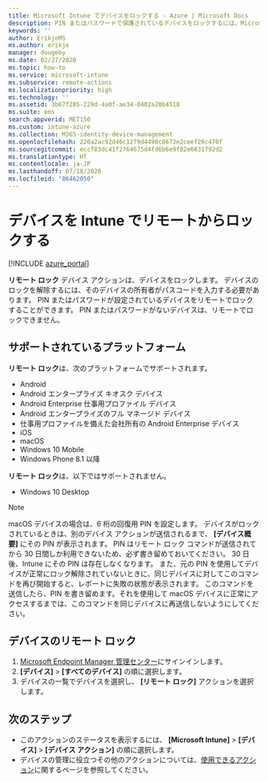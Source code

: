 ```yaml
---
title: Microsoft Intune でデバイスをロックする - Azure | Microsoft Docs
description: PIN またはパスワードで保護されているデバイスをロックするには、Microsoft Intune のリモート ロック アクションを使用します。
keywords: ''
author: ErikjeMS
ms.author: erikje
manager: dougeby
ms.date: 02/27/2020
ms.topic: how-to
ms.service: microsoft-intune
ms.subservice: remote-actions
ms.localizationpriority: high
ms.technology: ''
ms.assetid: 3b67f285-229d-4a0f-ae34-0402a20b4518
ms.suite: ems
search.appverid: MET150
ms.custom: intune-azure
ms.collection: M365-identity-device-management
ms.openlocfilehash: 220a2ac92d46c1279d4498c8673e2ceef28c470f
ms.sourcegitcommit: eccf83dc41f2764675d4fd6b6e9f02e6631792d2
ms.translationtype: HT
ms.contentlocale: ja-JP
ms.lasthandoff: 07/18/2020
ms.locfileid: "86462050"
---
```

# <a name="remotely-lock-devices-with-intune"></a>デバイスを Intune でリモートからロックする

[!INCLUDE [azure_portal](../includes/azure_portal.md)]

**リモート ロック** デバイス アクションは、デバイスをロックします。 デバイスのロックを解除するには、そのデバイスの所有者がパスコードを入力する必要があります。 PIN またはパスワードが設定されているデバイスをリモートでロックすることができます。 PIN またはパスワードがないデバイスは、リモートでロックできません。

## <a name="supported-platforms"></a>サポートされているプラットフォーム

**リモート ロック**は、次のプラットフォームでサポートされます。

- Android
- Android エンタープライズ キオスク デバイス
- Android Enterprise 仕事用プロファイル デバイス
- Android エンタープライズのフル マネージド デバイス
- 仕事用プロファイルを備えた会社所有の Android Enterprise デバイス
- iOS
- macOS
- Windows 10 Mobile
- Windows Phone 8.1 以降

**リモート ロック**は、以下ではサポートされません。
- Windows 10 Desktop

> [!NOTE]
> macOS デバイスの場合は、6 桁の回復用 PIN を設定します。 デバイスがロックされているときは、別のデバイス アクションが送信されるまで、 **[デバイス概要]** にその PIN が表示されます。 PIN はリモート ロック コマンドが送信されてから 30 日間しか利用できないため、必ず書き留めておいてください。 30 日後、Intune にその PIN は存在しなくなります。 また、元の PIN を使用してデバイスが正常にロック解除されていないときに、同じデバイスに対してこのコマンドを再び開始すると、レポートに失敗の状態が表示されます。 このコマンドを送信したら、PIN を書き留めます。それを使用して macOS デバイスに正常にアクセスするまでは、このコマンドを同じデバイスに再送信しないようにしてください。


## <a name="remote-lock-a-device"></a>デバイスのリモート ロック

1. [Microsoft Endpoint Manager 管理センター](https://go.microsoft.com/fwlink/?linkid=2109431)にサインインします。
3. **[デバイス]**  >  **[すべてのデバイス]** の順に選択します。
4. デバイスの一覧でデバイスを選択し、 **[リモート ロック]** アクションを選択します。

## <a name="next-steps"></a>次のステップ

- このアクションのステータスを表示するには、 **[Microsoft Intune]**  >  **[デバイス]**  >  **[デバイス アクション]** の順に選択します。 
- デバイスの管理に役立つその他のアクションについては、[使用できるアクション](device-management.md)に関するページを参照してください。
